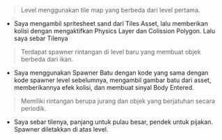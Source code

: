 > Level menggunakan tile map yang berbeda dari level pertama.
- Saya mengambil spritesheet sand dari Tiles Asset, lalu memberikan kolisi dengan mengaktifkan Physics Layer dan Colission Polygon. 
Lalu saya sebar Tilenya

> Terdapat spawner rintangan di level baru yang membuat objek berbeda dari ikan.
- Saya menggunakan Spawner Batu dengan kode yang sama dengan kode spawner level sebelumnya, mengambil gambar batu dari asset, memberikannya efek kolisi, dan membuat sinyal Body Entered.

> Memiliki rintangan berupa jurang dan objek yang berjatuhan secara periodik.
- Saya sebar tilenya, panjang untuk pulau besar, pendek untuk pijakan. Spawner diletakkan di atas level.
